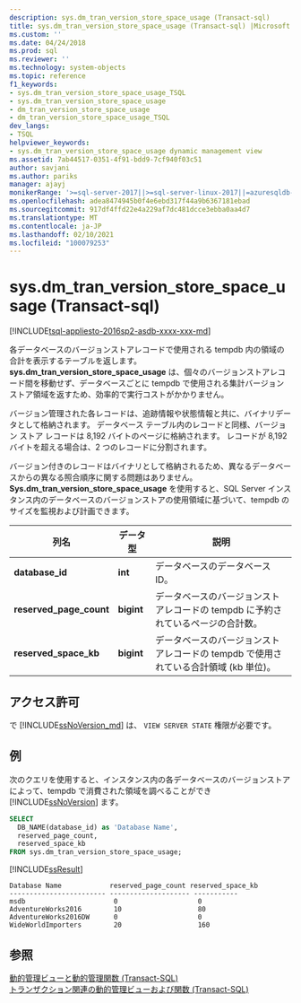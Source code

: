 ```yaml
---
description: sys.dm_tran_version_store_space_usage (Transact-sql)
title: sys.dm_tran_version_store_space_usage (Transact-sql) |Microsoft Docs
ms.custom: ''
ms.date: 04/24/2018
ms.prod: sql
ms.reviewer: ''
ms.technology: system-objects
ms.topic: reference
f1_keywords:
- sys.dm_tran_version_store_space_usage_TSQL
- sys.dm_tran_version_store_space_usage
- dm_tran_version_store_space_usage
- dm_tran_version_store_space_usage_TSQL
dev_langs:
- TSQL
helpviewer_keywords:
- sys.dm_tran_version_store_space_usage dynamic management view
ms.assetid: 7ab44517-0351-4f91-bdd9-7cf940f03c51
author: savjani
ms.author: pariks
manager: ajayj
monikerRange: '>=sql-server-2017||>=sql-server-linux-2017||=azuresqldb-mi-current'
ms.openlocfilehash: adea8474945b0f4e6ebd317f44a9b6367181ebad
ms.sourcegitcommit: 917df4ffd22e4a229af7dc481dcce3ebba0aa4d7
ms.translationtype: MT
ms.contentlocale: ja-JP
ms.lasthandoff: 02/10/2021
ms.locfileid: "100079253"
---
```

# <a name="sysdm_tran_version_store_space_usage-transact-sql"></a>sys.dm_tran_version_store_space_usage (Transact-sql)
[!INCLUDE[tsql-appliesto-2016sp2-asdb-xxxx-xxx-md](../../includes/tsql-appliesto-2016sp2-asdb-xxxx-xxx-md.md)]

各データベースのバージョンストアレコードで使用される tempdb 内の領域の合計を表示するテーブルを返します。 **sys.dm_tran_version_store_space_usage** は、個々のバージョンストアレコード間を移動せず、データベースごとに tempdb で使用される集計バージョンストア領域を返すため、効率的で実行コストがかかりません。
  
バージョン管理された各レコードは、追跡情報や状態情報と共に、バイナリデータとして格納されます。 データベース テーブル内のレコードと同様、バージョン ストア レコードは 8,192 バイトのページに格納されます。 レコードが 8,192 バイトを超える場合は、2 つのレコードに分割されます。  
  
バージョン付きのレコードはバイナリとして格納されるため、異なるデータベースからの異なる照合順序に関する問題はありません。 **Sys.dm_tran_version_store_space_usage** を使用すると、SQL Server インスタンス内のデータベースのバージョンストアの使用領域に基づいて、tempdb のサイズを監視および計画できます。
  
|列名|データ型|説明|  
|-----------------|---------------|-----------------|  
|**database_id**|**int**|データベースのデータベース ID。|  
|**reserved_page_count**|**bigint**|データベースのバージョンストアレコードの tempdb に予約されているページの合計数。|  
|**reserved_space_kb**|**bigint**|データベースのバージョンストアレコードの tempdb で使用されている合計領域 (kb 単位)。|  
  
## <a name="permissions"></a>アクセス許可  
で [!INCLUDE[ssNoVersion_md](../../includes/ssnoversion-md.md)] は、 `VIEW SERVER STATE` 権限が必要です。   

## <a name="examples"></a>例  
次のクエリを使用すると、インスタンス内の各データベースのバージョンストアによって、tempdb で消費された領域を調べることができ [!INCLUDE[ssNoVersion](../../includes/ssnoversion-md.md)] ます。 
  
```sql  
SELECT 
  DB_NAME(database_id) as 'Database Name',
  reserved_page_count,
  reserved_space_kb 
FROM sys.dm_tran_version_store_space_usage;  
```  
  
 [!INCLUDE[ssResult](../../includes/ssresult-md.md)]  
  
```  
Database Name            reserved_page_count reserved_space_kb  
------------------------ -------------------- -----------  
msdb                      0                    0             
AdventureWorks2016        10                   80             
AdventureWorks2016DW      0                    0             
WideWorldImporters        20                   160             
```
 
## <a name="see-also"></a>参照  
 [動的管理ビューと動的管理関数 &#40;Transact-SQL&#41;](~/relational-databases/system-dynamic-management-views/system-dynamic-management-views.md)   
 [トランザクション関連の動的管理ビューおよび関数 &#40;Transact-SQL&#41;](../../relational-databases/system-dynamic-management-views/transaction-related-dynamic-management-views-and-functions-transact-sql.md)  
  
